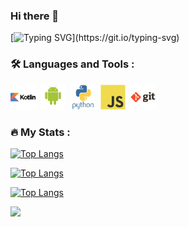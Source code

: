 ### Hi there 👋
[![Typing SVG](https://readme-typing-svg.herokuapp.com?color=%333333&lines=I'm+computer+science+student!)](https://git.io/typing-svg)
### :hammer_and_wrench: Languages and Tools :
<div>
  <img src="https://github.com/devicons/devicon/blob/master/icons/kotlin/kotlin-original-wordmark.svg" title="Kotlin" alt="Kotlin" width="40" height="40"/>&nbsp;
  <img src="https://github.com/devicons/devicon/blob/master/icons/android/android-original-wordmark.svg" title="Android" alt="Android" width="40" height="40"/>&nbsp;
  <img src="https://github.com/devicons/devicon/blob/master/icons/python/python-original-wordmark.svg" title="Python" alt="Python" width="40" height="40"/>&nbsp;
  <img src="https://github.com/devicons/devicon/blob/master/icons/javascript/javascript-original.svg" title="Javascript" alt="Javascript" width="40" height="40"/>&nbsp;
  <img src="https://github.com/devicons/devicon/blob/master/icons/git/git-original-wordmark.svg" title="Git" **alt="Git" width="40" height="40"/>
</div>

### :fire: My Stats :
[![Top Langs](https://github-readme-stats.vercel.app/api/top-langs/?username=toktarov84&layout=compact&theme=vision-friendly)](https://github.com/anuraghazra/github-readme-stats)

[![Top Langs](https://github-readme-stats.vercel.app/api/top-langs/?username=toktarov84&layout=compact)](https://github.com/anuraghazra/github-readme-stats)

[![Top Langs](https://github-readme-stats.vercel.app/api/top-langs/?username=toktarov84)](https://github.com/anuraghazra/github-readme-stats)

![](https://github-profile-summary-cards.vercel.app/api/cards/repos-per-language?username=toktarov84&theme=solarized)

<br>

<img src="https://komarev.com/ghpvc/?username=toktarov84&style=flat-square&color=blue" alt=""/>
<!--
**toktarov84/toktarov84** is a ✨ _special_ ✨ repository because its `README.md` (this file) appears on your GitHub profile.

Here are some ideas to get you started:

- 🔭 I’m currently working on ...
- 🌱 I’m currently learning ...
- 👯 I’m looking to collaborate on ...
- 🤔 I’m looking for help with ...
- 💬 Ask me about ...
- 📫 How to reach me: ...
- 😄 Pronouns: ...
- ⚡ Fun fact: ...
-->
